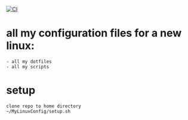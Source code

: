 [![CI](https://github.com/ybettan/MyLinuxConfig/workflows/CI/badge.svg?branch=ci)](https://github.com/ybettan/MyLinuxConfig/actions)

# all my configuration files for a new linux:
	- all my dotfiles
	- all my scripts



# setup
    clone repo to home directory
    ~/MyLinuxConfig/setup.sh

    
 
